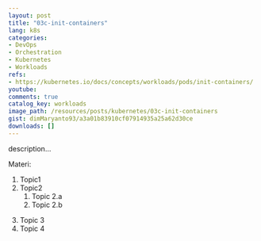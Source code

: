 ```yaml
---
layout: post
title: "03c-init-containers"
lang: k8s
categories:
- DevOps
- Orchestration
- Kubernetes
- Workloads
refs: 
- https://kubernetes.io/docs/concepts/workloads/pods/init-containers/
youtube: 
comments: true
catalog_key: workloads
image_path: /resources/posts/kubernetes/03c-init-containers
gist: dimMaryanto93/a3a01b83910cf07914935a25a62d30ce
downloads: []
---
```



description...

Materi: 

1. Topic1
2. Topic2
    1. Topic 2.a
    2. Topic 2.b
<!--more-->
3. Topic 3
4. Topic 4